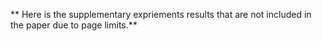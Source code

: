 ** Here is the supplementary expriements results that are not included in the paper due to page limits.**
